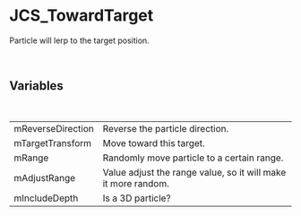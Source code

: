 <div id="content-header">
  <h1>JCS_TowardTarget</h1>
</div>

<p>
  Particle will lerp to the target position.
</p>


<br/>
<h2>Variables</h2>
<br/>

<table>
  <tr>
    <td>mReverseDirection</td>
    <td>Reverse the particle direction.</td>
  </tr>
  <tr>
    <td>mTargetTransform</td>
    <td>Move toward this target.</td>
  </tr>
  <tr>
    <td>mRange</td>
    <td>Randomly move particle to a certain range.</td>
  </tr>
  <tr>
    <td>mAdjustRange</td>
    <td>Value adjust the range value, so it will make it more random.</td>
  </tr>
  <tr>
    <td>mIncludeDepth</td>
    <td>Is a 3D particle?</td>
  </tr>
</table>

